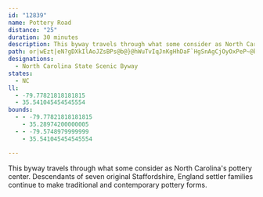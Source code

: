 ```yaml
---
id: "12839"
name: Pottery Road
distance: "25"
duration: 30 minutes
description: This byway travels through what some consider as North Carolina's pottery center. Descendants of seven original Staffordshire, England settler families continue to make traditional and contemporary pottery forms.
path: or|wEzt|eN?gDXkIlAoJZsBPs@b@}@hWuTvIqJnKgHhDaF`HgSnAgCjOyOxPeP~@kA`AkBvI}XnEcPX{Ch@iThAuDvSse@nTi}@bCaGhQwUjHgJpPgL~AsA~JyGdKmHp@s@zGmEzHyFrDuEtMcSxV_a@~A_E|C}JpG{Td@qAtJy[n@mC|F_d@TwAr@aCrAaCdI{L^}@fGwJfJsNvKuQnAcB|@yBRmBTsJb@_]^sRHuAzbAquFhBiJ~AmDpW_e@tp@amAbFkKbPg^~BgEx@y@z@k@nLgFbB_@`Gk@|DeA`PcIdL{JpWzIzAgHpAsAdg@oPrUaLrB_BbGcGpAw@f]mF~MSvWwAhBg@~T{IvAQpAPpAl@jKzJtBjAlUzHzYnKhVfRlDxBtRhKdHfInOjR`AbAxAfAfCdAxAZ~BPxMM|@D|[tIlBJjPMhCQlBe@z\oO`E_AtCMtOFj^VlAFrA^bAf@zPxL|z@rk@vFtH`Vx]zBzC`BhBhB`BfHlFfo@lg@bAj@rBr@hAJbh@l@lDCbBOhRaEbCBbBd@z@h@j\d\fWp^nBhAdb@~NlBxAjYnk@
designations:
  - North Carolina State Scenic Byway
states:
  - NC
ll:
  - -79.77821818181815
  - 35.541045454545554
bounds:
  - - -79.77821818181815
    - 35.28974200000005
  - - -79.5748979999999
    - 35.541045454545554

---
```


This byway travels through what some consider as North Carolina's pottery center. Descendants of seven original Staffordshire, England settler families continue to make traditional and contemporary pottery forms.

